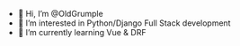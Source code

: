 - 👋 Hi, I’m @OldGrumple
- 👀 I’m interested in Python/Django Full Stack development
- 🌱 I’m currently learning Vue & DRF

<!---
OldGrumple/OldGrumple is a ✨ special ✨ repository because its `README.md` (this file) appears on your GitHub profile.
You can click the Preview link to take a look at your changes.
--->
